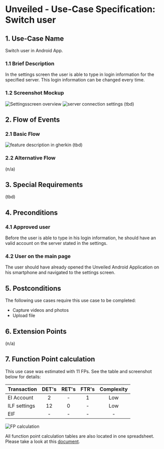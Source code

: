 # Unveiled - Use-Case Specification: Switch user

## 1. Use-Case Name
Switch user in Android App.

### 1.1 Brief Description
In the settings screen the user is able to type in login information for the specified server. This login information can be changed every time.

### 1.2 Screenshot Mockup
![][screenshot1]
![][screenshot2]
(tbd)

## 2. Flow of Events

### 2.1 Basic Flow
<!-- ![][basic flow] -->
![][gherkin]
(tbd)

### 2.2 Alternative Flow
(n/a)


## 3. Special Requirements
(tbd)


## 4. Preconditions

### 4.1 Approved user
Before the user is able to type in his login information, he should have an valid account on the server stated in the settings.

### 4.2 User on the main page
The user should have already opened the Unveiled Android Application on his smartphone and navigated to the settings screen.

## 5. Postconditions
The following use cases require this use case to be completed:
- Capture videos and photos
- Upload file


## 6. Extension Points
(n/a)

## 7. Function Point calculation
This use case was estimated with 11 FPs. See the table and screenshot below for details:

| Transaction | DET's | RET's | FTR's | Complexity |
|-----------------------|:-:|:-:|:-:|:---:|
| EI Account            | 2 | - | 1 | Low |
| ILF settings          | 12 | 0 | - | Low |
| EIF                   | - | - | - | - |

![][fp calculation]

All function point calculation tables are also located in one spreadsheet. Please take a look at this [document][fpc spreadsheet].

<!-- Link definitions: -->
[basic flow]: https://raw.githubusercontent.com/SAS-Systems/Unveiled-Documentation/master/Bilder/UC_Diagrams/UC_Diagram_Switch_user.png "Use Case Diagram: Switch user"

[screenshot1]: https://raw.githubusercontent.com/SAS-Systems/Unveiled-Documentation/master/Bilder/Screenshots_AndroidApp/settings_screen_overview.PNG "Settingsscreen overview"
[screenshot2]: https://raw.githubusercontent.com/SAS-Systems/Unveiled-Documentation/master/Bilder/Screenshots_AndroidApp/settings_server_connection.PNG "server connection settings"
[gherkin]: https://raw.githubusercontent.com/SAS-Systems/Unveiled-Documentation/master/Bilder/Test/UI-Test/Gherkin_Features/switch_user.png "feature description in gherkin"
[fp calculation]: https://raw.githubusercontent.com/SAS-Systems/Unveiled-Documentation/master/Bilder/FP%20calculation/FP_switch_user.PNG "FP calculation"
[fpc spreadsheet]: https://docs.google.com/spreadsheets/d/1qaz88UHaRb7cXoiOkJ0dJ-R7JvfTxPslJvZ183o6wnU/edit?usp=sharing "Function point calculation spreadsheet"
